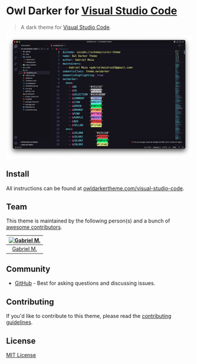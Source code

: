 # Owl Darker for [Visual Studio Code](http://code.visualstudio.com)

> A dark theme for [Visual Studio Code](http://code.visualstudio.com).

![Screenshot](https://raw.githubusercontent.com/gabrielmaialva33/vs-owldarker-theme/master/screenshot.png)

## Install

All instructions can be found at [owldarkertheme.com/visual-studio-code](https://owldarkertheme.com/vs-owldarker-theme).

## Team

This theme is maintained by the following person(s) and a bunch of [awesome contributors](https://github.com/gabrielmaialva33/visual-studio-code/graphs/contributors).

[![Gabriel M.](https://avatars.githubusercontent.com/u/26732067?v=3&s=70)](https://github.com/gabrielmaialva33) |
:---: |
[Gabriel M.](https://github.com/gabrielmaialva33) |

## Community

* [GitHub](https://github.com/owldarker/owldarker-theme/discussions) - Best for asking questions and discussing issues.

## Contributing

If you'd like to contribute to this theme, please read the [contributing guidelines](./.github/CONTRIBUTING.md).

## License

[MIT License](./LICENSE)
